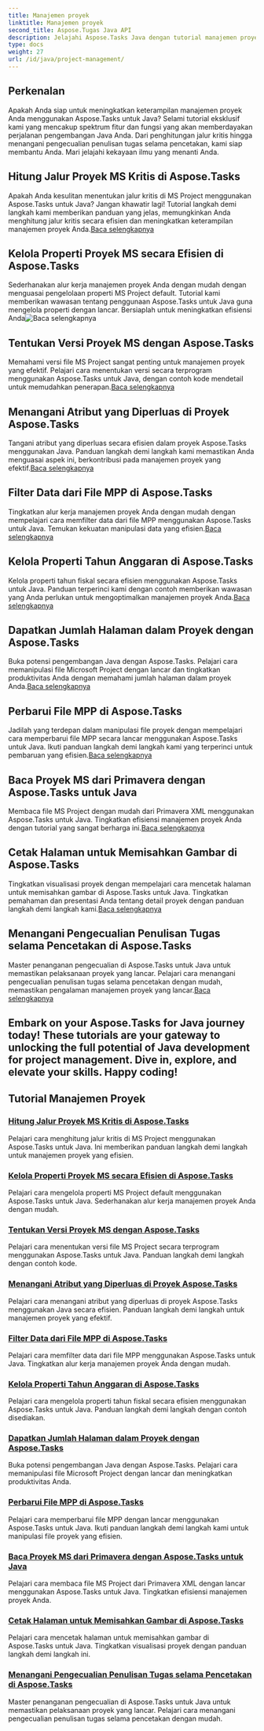 ```yaml
---
title: Manajemen proyek
linktitle: Manajemen proyek
second_title: Aspose.Tugas Java API
description: Jelajahi Aspose.Tasks Java dengan tutorial manajemen proyek komprehensif kami. Dari penghitungan jalur kritis hingga properti tahun fiskal, sederhanakan alur kerja Anda.
type: docs
weight: 27
url: /id/java/project-management/
---
```

## Perkenalan

Apakah Anda siap untuk meningkatkan keterampilan manajemen proyek Anda menggunakan Aspose.Tasks untuk Java? Selami tutorial eksklusif kami yang mencakup spektrum fitur dan fungsi yang akan memberdayakan perjalanan pengembangan Java Anda. Dari penghitungan jalur kritis hingga menangani pengecualian penulisan tugas selama pencetakan, kami siap membantu Anda. Mari jelajahi kekayaan ilmu yang menanti Anda.

## Hitung Jalur Proyek MS Kritis di Aspose.Tasks
 Apakah Anda kesulitan menentukan jalur kritis di MS Project menggunakan Aspose.Tasks untuk Java? Jangan khawatir lagi! Tutorial langkah demi langkah kami memberikan panduan yang jelas, memungkinkan Anda menghitung jalur kritis secara efisien dan meningkatkan keterampilan manajemen proyek Anda.[Baca selengkapnya](./critical-path/)

## Kelola Properti Proyek MS secara Efisien di Aspose.Tasks
Sederhanakan alur kerja manajemen proyek Anda dengan mudah dengan menguasai pengelolaan properti MS Project default. Tutorial kami memberikan wawasan tentang penggunaan Aspose.Tasks untuk Java guna mengelola properti dengan lancar. Bersiaplah untuk meningkatkan efisiensi Anda![Baca selengkapnya](./default-properties/)

## Tentukan Versi Proyek MS dengan Aspose.Tasks
 Memahami versi file MS Project sangat penting untuk manajemen proyek yang efektif. Pelajari cara menentukan versi secara terprogram menggunakan Aspose.Tasks untuk Java, dengan contoh kode mendetail untuk memudahkan penerapan.[Baca selengkapnya](./determine-version/)

## Menangani Atribut yang Diperluas di Proyek Aspose.Tasks
 Tangani atribut yang diperluas secara efisien dalam proyek Aspose.Tasks menggunakan Java. Panduan langkah demi langkah kami memastikan Anda menguasai aspek ini, berkontribusi pada manajemen proyek yang efektif.[Baca selengkapnya](./extended-attributes/)

## Filter Data dari File MPP di Aspose.Tasks
 Tingkatkan alur kerja manajemen proyek Anda dengan mudah dengan mempelajari cara memfilter data dari file MPP menggunakan Aspose.Tasks untuk Java. Temukan kekuatan manipulasi data yang efisien.[Baca selengkapnya](./filter-data/)

## Kelola Properti Tahun Anggaran di Aspose.Tasks
 Kelola properti tahun fiskal secara efisien menggunakan Aspose.Tasks untuk Java. Panduan terperinci kami dengan contoh memberikan wawasan yang Anda perlukan untuk mengoptimalkan manajemen proyek Anda.[Baca selengkapnya](./fiscal-year-properties/)

## Dapatkan Jumlah Halaman dalam Proyek dengan Aspose.Tasks
 Buka potensi pengembangan Java dengan Aspose.Tasks. Pelajari cara memanipulasi file Microsoft Project dengan lancar dan tingkatkan produktivitas Anda dengan memahami jumlah halaman dalam proyek Anda.[Baca selengkapnya](./number-of-pages/)

## Perbarui File MPP di Aspose.Tasks
 Jadilah yang terdepan dalam manipulasi file proyek dengan mempelajari cara memperbarui file MPP secara lancar menggunakan Aspose.Tasks untuk Java. Ikuti panduan langkah demi langkah kami yang terperinci untuk pembaruan yang efisien.[Baca selengkapnya](./update-mpp/)

## Baca Proyek MS dari Primavera dengan Aspose.Tasks untuk Java
 Membaca file MS Project dengan mudah dari Primavera XML menggunakan Aspose.Tasks untuk Java. Tingkatkan efisiensi manajemen proyek Anda dengan tutorial yang sangat berharga ini.[Baca selengkapnya](./read-primavera/)

## Cetak Halaman untuk Memisahkan Gambar di Aspose.Tasks
Tingkatkan visualisasi proyek dengan mempelajari cara mencetak halaman untuk memisahkan gambar di Aspose.Tasks untuk Java. Tingkatkan pemahaman dan presentasi Anda tentang detail proyek dengan panduan langkah demi langkah kami.[Baca selengkapnya](./print-pages/)

## Menangani Pengecualian Penulisan Tugas selama Pencetakan di Aspose.Tasks
 Master penanganan pengecualian di Aspose.Tasks untuk Java untuk memastikan pelaksanaan proyek yang lancar. Pelajari cara menangani pengecualian penulisan tugas selama pencetakan dengan mudah, memastikan pengalaman manajemen proyek yang lancar.[Baca selengkapnya](./print-task-exceptions/)

Embark on your Aspose.Tasks for Java journey today! These tutorials are your gateway to unlocking the full potential of Java development for project management. Dive in, explore, and elevate your skills. Happy coding!
---
## Tutorial Manajemen Proyek
### [Hitung Jalur Proyek MS Kritis di Aspose.Tasks](./critical-path/)
Pelajari cara menghitung jalur kritis di MS Project menggunakan Aspose.Tasks untuk Java. Ini memberikan panduan langkah demi langkah untuk manajemen proyek yang efisien.
### [Kelola Properti Proyek MS secara Efisien di Aspose.Tasks](./default-properties/)
Pelajari cara mengelola properti MS Project default menggunakan Aspose.Tasks untuk Java. Sederhanakan alur kerja manajemen proyek Anda dengan mudah.
### [Tentukan Versi Proyek MS dengan Aspose.Tasks](./determine-version/)
Pelajari cara menentukan versi file MS Project secara terprogram menggunakan Aspose.Tasks untuk Java. Panduan langkah demi langkah dengan contoh kode.
### [Menangani Atribut yang Diperluas di Proyek Aspose.Tasks](./extended-attributes/)
Pelajari cara menangani atribut yang diperluas di proyek Aspose.Tasks menggunakan Java secara efisien. Panduan langkah demi langkah untuk manajemen proyek yang efektif.
### [Filter Data dari File MPP di Aspose.Tasks](./filter-data/)
Pelajari cara memfilter data dari file MPP menggunakan Aspose.Tasks untuk Java. Tingkatkan alur kerja manajemen proyek Anda dengan mudah.
### [Kelola Properti Tahun Anggaran di Aspose.Tasks](./fiscal-year-properties/)
Pelajari cara mengelola properti tahun fiskal secara efisien menggunakan Aspose.Tasks untuk Java. Panduan langkah demi langkah dengan contoh disediakan.
### [Dapatkan Jumlah Halaman dalam Proyek dengan Aspose.Tasks](./number-of-pages/)
Buka potensi pengembangan Java dengan Aspose.Tasks. Pelajari cara memanipulasi file Microsoft Project dengan lancar dan meningkatkan produktivitas Anda.
### [Perbarui File MPP di Aspose.Tasks](./update-mpp/)
Pelajari cara memperbarui file MPP dengan lancar menggunakan Aspose.Tasks untuk Java. Ikuti panduan langkah demi langkah kami untuk manipulasi file proyek yang efisien.
### [Baca Proyek MS dari Primavera dengan Aspose.Tasks untuk Java](./read-primavera/)
Pelajari cara membaca file MS Project dari Primavera XML dengan lancar menggunakan Aspose.Tasks untuk Java. Tingkatkan efisiensi manajemen proyek Anda.
### [Cetak Halaman untuk Memisahkan Gambar di Aspose.Tasks](./print-pages/)
Pelajari cara mencetak halaman untuk memisahkan gambar di Aspose.Tasks untuk Java. Tingkatkan visualisasi proyek dengan panduan langkah demi langkah ini.
### [Menangani Pengecualian Penulisan Tugas selama Pencetakan di Aspose.Tasks](./print-task-exceptions/)
Master penanganan pengecualian di Aspose.Tasks untuk Java untuk memastikan pelaksanaan proyek yang lancar. Pelajari cara menangani pengecualian penulisan tugas selama pencetakan dengan mudah.